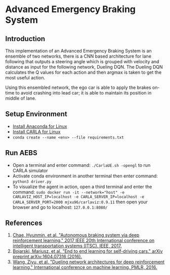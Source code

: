 # Advanced Emergency Braking System 
## Introduction
This implementation of an Advanced Emergency Braking System is an ensemble of two networks, there is a CNN based architecture for lane following that outputs a steering angle which is grouped with velocity and distance as input for the following network, Dueling DQN. The Dueling DQN calculates the Q values for each action and then argmax is taken to get the most useful action.

Using this ensembled network, the ego car is able to apply the brakes on-time to avoid crashing into lead car; it is able to maintain its position in middle of lane.


## Setup Environment
- [Install Anaconda for Linux](https://docs.anaconda.com/anaconda/install/linux/)
- [Install CARLA for Linux](https://carla.readthedocs.io/en/0.9.11/start_quickstart/)
- `conda create --name <env> --file requirements.txt`

## Run AEBS
- Open a terminal and enter command: `./CarlaUE.sh -opengl` to run CARLA simulator
- Activate conda environment in another terminal then enter command: `python3 driver.py`
- To visualize the agent in action, open a third terminal and enter the command: `sudo docker run -it --network="host" -e CARLAVIZ_HOST_IP=localhost -e CARLA_SERVER_IP=localhost -e CARLA_SERVER_PORT=2000 mjxu96/carlaviz:0.9.11` then open your browser and go to localhost: `127.0.0.1:8080/`

## References
1. [Chae, Hyunmin, et al. "Autonomous braking system via deep reinforcement learning." 2017 IEEE 20th International conference on intelligent transportation systems (ITSC). IEEE, 2017.](https://arxiv.org/abs/1702.02302)
2. [Bojarski, Mariusz, et al. "End to end learning for self-driving cars." arXiv preprint arXiv:1604.07316 (2016).](https://arxiv.org/abs/1604.07316)
3. [Wang, Ziyu, et al. "Dueling network architectures for deep reinforcement learning." International conference on machine learning. PMLR, 2016.](https://arxiv.org/abs/1511.06581)
